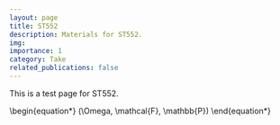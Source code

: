 ```yaml
---
layout: page
title: ST552
description: Materials for ST552.
img: 
importance: 1
category: Take
related_publications: false
---
```


This is a test page for ST552.

\begin{equation*}
    (\Omega, \mathcal{F}, \mathbb{P})
\end{equation*}
